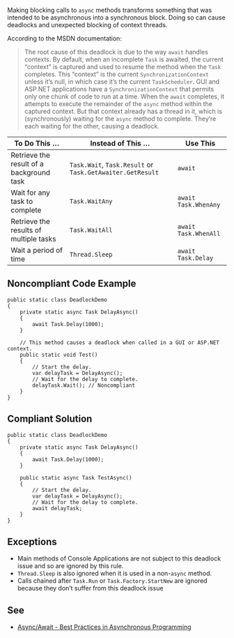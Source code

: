 Making blocking calls to `async` methods transforms something that was intended to be asynchronous into a synchronous block. Doing so can cause deadlocks and unexpected blocking of context threads.
 
According to the MSDN documentation:

> The root cause of this deadlock is due to the way `await` handles contexts. By default, when an incomplete `Task` is   awaited, the current “context” is captured and used to resume the method when the `Task` completes. This “context” is the current   `SynchronizationContext` unless it’s null, in which case it’s the current `TaskScheduler`. GUI and ASP.NET applications have a   `SynchronizationContext` that permits only one chunk of code to run at a time. When the `await` completes, it attempts to   execute the remainder of the `async` method within the captured context. But that context already has a thread in it, which is   (synchronously) waiting for the `async` method to complete. They’re each waiting for the other, causing a deadlock.

| To Do This … | Instead of This … | Use This |
| --- | --- | --- |
| Retrieve the result of a background task | `Task.Wait`, `Task.Result` or `Task.GetAwaiter.GetResult` | `await` |
| Wait for any task to complete | `Task.WaitAny` | `await Task.WhenAny` |
| Retrieve the results of multiple tasks | `Task.WaitAll` | `await Task.WhenAll` |
| Wait a period of time | `Thread.Sleep` | `await Task.Delay` |

## Noncompliant Code Example

    public static class DeadlockDemo
    {
        private static async Task DelayAsync()
        {
            await Task.Delay(1000);
        }
    
        // This method causes a deadlock when called in a GUI or ASP.NET context.
        public static void Test()
        {
            // Start the delay.
            var delayTask = DelayAsync();
            // Wait for the delay to complete.
            delayTask.Wait(); // Noncompliant
        }
    }

## Compliant Solution

    public static class DeadlockDemo
    {
        private static async Task DelayAsync()
        {
            await Task.Delay(1000);
        }
    
        public static async Task TestAsync()
        {
            // Start the delay.
            var delayTask = DelayAsync();
            // Wait for the delay to complete.
            await delayTask;
        }
    }

## Exceptions
 
- Main methods of Console Applications are not subject to this deadlock issue and so are ignored by this rule.
- `Thread.Sleep` is also ignored when it is used in a non-`async` method.
- Calls chained after `Task.Run` or `Task.Factory.StartNew` are ignored because they don’t suffer from this deadlock issue

## See

- [Async/Await - Best Practices in Asynchronous Programming](https://msdn.microsoft.com/en-us/magazine/jj991977.aspx)